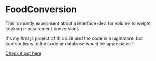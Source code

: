 # FoodConversion
This is mostly experiment about a interface idea for volume to weight cooking measurement conversions. 

It's my first js project of this size and the code is a nightmare, but contributions to the code or database would be appreciated!

[Check it out here](https://xkstein.github.io/FoodConversion/)
